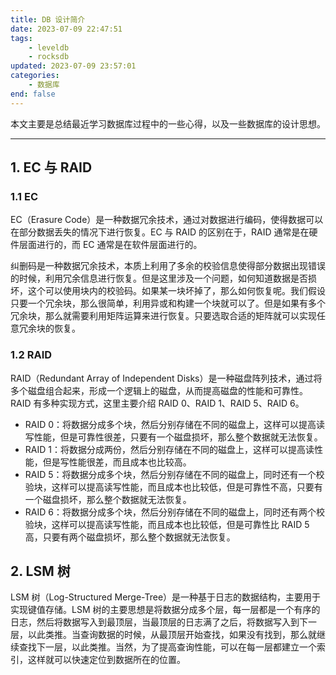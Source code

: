 ```yaml
---
title: DB 设计简介
date: 2023-07-09 22:47:51
tags:
    - leveldb
    - rocksdb
updated: 2023-07-09 23:57:01
categories:
    - 数据库
end: false
---
```


本文主要是总结最近学习数据库过程中的一些心得，以及一些数据库的设计思想。

<!-- more -->

---

## 1. EC 与 RAID

### 1.1 EC

EC（Erasure Code）是一种数据冗余技术，通过对数据进行编码，使得数据可以在部分数据丢失的情况下进行恢复。EC 与 RAID 的区别在于，RAID 通常是在硬件层面进行的，而 EC 通常是在软件层面进行的。

纠删码是一种数据冗余技术，本质上利用了多余的校验信息使得部分数据出现错误的时候，利用冗余信息进行恢复。但是这里涉及一个问题，如何知道数据是否损坏，这个可以使用块内的校验码。如果某一块坏掉了，那么如何恢复呢。我们假设只要一个冗余块，那么很简单，利用异或和构建一个块就可以了。但是如果有多个冗余块，那么就需要利用矩阵运算来进行恢复。只要选取合适的矩阵就可以实现任意冗余块的恢复。

### 1.2 RAID

RAID（Redundant Array of Independent Disks）是一种磁盘阵列技术，通过将多个磁盘组合起来，形成一个逻辑上的磁盘，从而提高磁盘的性能和可靠性。RAID 有多种实现方式，这里主要介绍 RAID 0、RAID 1、RAID 5、RAID 6。

- RAID 0：将数据分成多个块，然后分别存储在不同的磁盘上，这样可以提高读写性能，但是可靠性很差，只要有一个磁盘损坏，那么整个数据就无法恢复。
- RAID 1：将数据分成两份，然后分别存储在不同的磁盘上，这样可以提高读性能，但是写性能很差，而且成本也比较高。
- RAID 5：将数据分成多个块，然后分别存储在不同的磁盘上，同时还有一个校验块，这样可以提高读写性能，而且成本也比较低，但是可靠性不高，只要有一个磁盘损坏，那么整个数据就无法恢复。
- RAID 6：将数据分成多个块，然后分别存储在不同的磁盘上，同时还有两个校验块，这样可以提高读写性能，而且成本也比较低，但是可靠性比 RAID 5 高，只要有两个磁盘损坏，那么整个数据就无法恢复。

## 2. LSM 树

LSM 树（Log-Structured Merge-Tree）是一种基于日志的数据结构，主要用于实现键值存储。LSM 树的主要思想是将数据分成多个层，每一层都是一个有序的日志，然后将数据写入到最顶层，当最顶层的日志满了之后，将数据写入到下一层，以此类推。当查询数据的时候，从最顶层开始查找，如果没有找到，那么就继续查找下一层，以此类推。当然，为了提高查询性能，可以在每一层都建立一个索引，这样就可以快速定位到数据所在的位置。
